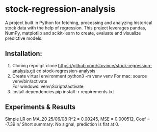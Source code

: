 # stock-regression-analysis
A project built in Python for fetching, processing and analyzing historical stock data with the help of regression. This project leverages pandas, NumPy, matplotlib and scikit-learn to create, evaluate and visualize predictive models.

## Installation:
1. Cloning repo
  git clone https://github.com/stovince/stock-regression-analysis.git
  cd stock-regression-analysis
2. Create virtual environment
  python3 -m venv venv
  For mac: source venv/bin/activate      
  For windows: venv\Scripts\activate
3. Install dependencies
   pip install -r requirements.txt

## Experiments & Results
Simple LR on MA_20
25/06/08
R^2 = 0.00245, MSE = 0.000512, Coef = -7.39 n/
Short summary: No signal, prediction is flat at 0.
